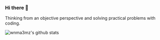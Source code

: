 ### Hi there 👋

Thinking from an objective perspective and solving practical problems with coding.

![wnma3mz's github stats](https://github-readme-stats.vercel.app/api?username=wnma3mz&show_icons=true&hide_border=true)

<!--
**wnma3mz/wnma3mz** is a ✨ _special_ ✨ repository because its `README.md` (this file) appears on your GitHub profile.

Here are some ideas to get you started:

- 🔭 I’m currently working on ...
- 🌱 I’m currently learning ...
- 👯 I’m looking to collaborate on ...
- 🤔 I’m looking for help with ...
- 💬 Ask me about ...
- 📫 How to reach me: ...
- 😄 Pronouns: ...
- ⚡ Fun fact: ...
-->
